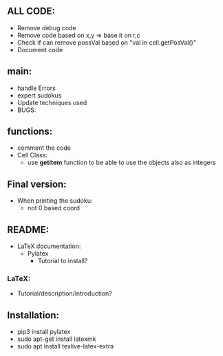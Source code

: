 ## ALL CODE:
- Remove debug code
- Remove code based on x,y => base it on r,c
- Check if can remove possVal based on "val in cell.getPosVal()"
- Document code


## main:
- handle Errors
- expert sudokus
- Update techniques used
- BUGS:


## functions:
- comment the code
- Cell Class:
  - use __getitem__ function to be able to use the objects also as integers

## Final version:
- When printing the sudoku:
  - not 0 based coord



## README:
- LaTeX documentation:
  - Pylatex
    - Tutorial to install?

### LaTeX:
- Tutorial/description/introduction?


## Installation:
- pip3 install pylatex
- sudo apt-get install latexmk
- sudo apt install texlive-latex-extra